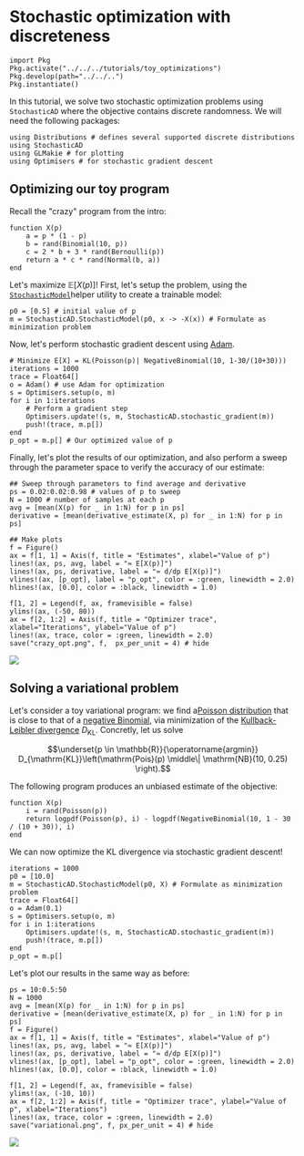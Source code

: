 # Stochastic optimization with discreteness

```@setup random_walk
import Pkg
Pkg.activate("../../../tutorials/toy_optimizations")
Pkg.develop(path="../../..")
Pkg.instantiate()
```

In this tutorial, we solve two stochastic optimization problems using `StochasticAD` where the objective contains discrete randomness. We will need the following packages:
```@example optimizations
using Distributions # defines several supported discrete distributions 
using StochasticAD
using GLMakie # for plotting
using Optimisers # for stochastic gradient descent
```

## Optimizing our toy program

Recall the "crazy" program from the intro:
```@example optimizations
function X(p)
    a = p * (1 - p)
    b = rand(Binomial(10, p))
    c = 2 * b + 3 * rand(Bernoulli(p))
    return a * c * rand(Normal(b, a))
end
```

Let's maximize $\mathbb{E}[X(p)]$! First, let's setup the problem, using the [`StochasticModel`](@ref)helper utility to create a trainable model:
```@example optimizations
p0 = [0.5] # initial value of p
m = StochasticAD.StochasticModel(p0, x -> -X(x)) # Formulate as minimization problem
```
Now, let's perform stochastic gradient descent using [Adam](https://arxiv.org/abs/1412.6980).
```@example optimizations
# Minimize E[X] = KL(Poisson(p)| NegativeBinomial(10, 1-30/(10+30)))
iterations = 1000
trace = Float64[]
o = Adam() # use Adam for optimization
s = Optimisers.setup(o, m)
for i in 1:iterations
    # Perform a gradient step
    Optimisers.update!(s, m, StochasticAD.stochastic_gradient(m))
    push!(trace, m.p[])
end
p_opt = m.p[] # Our optimized value of p
```
Finally, let's plot the results of our optimization, and also perform a sweep through the parameter space to verify the accuracy of our estimate:
```@example optimizations
## Sweep through parameters to find average and derivative
ps = 0.02:0.02:0.98 # values of p to sweep
N = 1000 # number of samples at each p
avg = [mean(X(p) for _ in 1:N) for p in ps]
derivative = [mean(derivative_estimate(X, p) for _ in 1:N) for p in ps]

## Make plots
f = Figure()
ax = f[1, 1] = Axis(f, title = "Estimates", xlabel="Value of p")
lines!(ax, ps, avg, label = "≈ E[X(p)]")
lines!(ax, ps, derivative, label = "≈ d/dp E[X(p)]")
vlines!(ax, [p_opt], label = "p_opt", color = :green, linewidth = 2.0)
hlines!(ax, [0.0], color = :black, linewidth = 1.0)

f[1, 2] = Legend(f, ax, framevisible = false)
ylims!(ax, (-50, 80))
ax = f[2, 1:2] = Axis(f, title = "Optimizer trace", xlabel="Iterations", ylabel="Value of p")
lines!(ax, trace, color = :green, linewidth = 2.0)
save("crazy_opt.png", f,  px_per_unit = 4) # hide
```
![](crazy_opt.png)

## Solving a variational problem

Let's consider a toy variational program: we find a[Poisson distribution](https://en.wikipedia.org/wiki/Poisson_distribution) that is close to that of a [negative Binomial](https://en.wikipedia.org/wiki/Negative_binomial_distribution), via minimization of the [Kullback-Leibler divergence](https://en.wikipedia.org/wiki/Kullback%E2%80%93Leibler_divergence) $D_{\mathrm{KL}}$. Concretly, let us solve
```math
\underset{p \in \mathbb{R}}{\operatorname{argmin}} D_{\mathrm{KL}}\left(\mathrm{Pois}(p) \middle\| \mathrm{NB}(10, 0.25) \right).
```
The following program produces an unbiased estimate of the objective:
```@example optimizations
function X(p)
    i = rand(Poisson(p))
    return logpdf(Poisson(p), i) - logpdf(NegativeBinomial(10, 1 - 30 / (10 + 30)), i)
end
```
We can now optimize the KL divergence via stochastic gradient descent!
```@example optimizations
iterations = 1000
p0 = [10.0]
m = StochasticAD.StochasticModel(p0, X) # Formulate as minimization problem
trace = Float64[]
o = Adam(0.1)
s = Optimisers.setup(o, m)
for i in 1:iterations
    Optimisers.update!(s, m, StochasticAD.stochastic_gradient(m))
    push!(trace, m.p[])
end
p_opt = m.p[]
```
Let's plot our results in the same way as before:
```@example optimizations
ps = 10:0.5:50
N = 1000
avg = [mean(X(p) for _ in 1:N) for p in ps]
derivative = [mean(derivative_estimate(X, p) for _ in 1:N) for p in ps]
f = Figure()
ax = f[1, 1] = Axis(f, title = "Estimates", xlabel="Value of p")
lines!(ax, ps, avg, label = "≈ E[X(p)]")
lines!(ax, ps, derivative, label = "≈ d/dp E[X(p)]")
vlines!(ax, [p_opt], label = "p_opt", color = :green, linewidth = 2.0)
hlines!(ax, [0.0], color = :black, linewidth = 1.0)

f[1, 2] = Legend(f, ax, framevisible = false)
ylims!(ax, (-10, 10))
ax = f[2, 1:2] = Axis(f, title = "Optimizer trace", ylabel="Value of p", xlabel="Iterations")
lines!(ax, trace, color = :green, linewidth = 2.0)
save("variational.png", f, px_per_unit = 4) # hide
```
![](variational.png)
